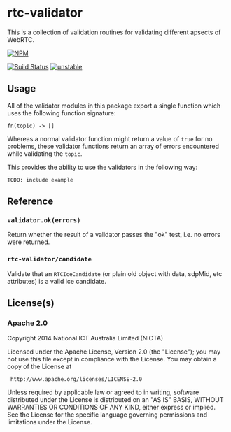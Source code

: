 # rtc-validator

This is a collection of validation routines for validating different apsects
of WebRTC.


[![NPM](https://nodei.co/npm/rtc-validator.png)](https://nodei.co/npm/rtc-validator/)

[![Build Status](https://img.shields.io/travis/rtc-io/rtc-validator.svg?branch=master)](https://travis-ci.org/rtc-io/rtc-validator) [![unstable](https://img.shields.io/badge/stability-unstable-yellowgreen.svg)](https://github.com/dominictarr/stability#unstable) 

## Usage

All of the validator modules in this package export a single function which
uses the following function signature:

```
fn(topic) -> []
```

Whereas a normal validator function might return a value of `true` for no
problems, these validator functions return an array of errors encountered
while validating the `topic`.

This provides the ability to use the validators in the following way:

```
TODO: include example
```

## Reference

### `validator.ok(errors)`

Return whether the result of a validator passes the "ok" test, i.e. no
errors were returned.

### `rtc-validator/candidate`

Validate that an `RTCIceCandidate` (or plain old object with data, sdpMid,
etc attributes) is a valid ice candidate.

## License(s)

### Apache 2.0

Copyright 2014 National ICT Australia Limited (NICTA)

   Licensed under the Apache License, Version 2.0 (the "License");
   you may not use this file except in compliance with the License.
   You may obtain a copy of the License at

     http://www.apache.org/licenses/LICENSE-2.0

   Unless required by applicable law or agreed to in writing, software
   distributed under the License is distributed on an "AS IS" BASIS,
   WITHOUT WARRANTIES OR CONDITIONS OF ANY KIND, either express or implied.
   See the License for the specific language governing permissions and
   limitations under the License.
